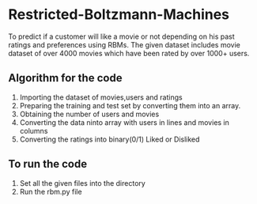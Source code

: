 # Restricted-Boltzmann-Machines
To predict if a customer will like a movie or not depending on his past ratings and preferences using RBMs.
The given dataset includes movie dataset of over 4000 movies which have been rated by over 1000+ users.

## Algorithm for the code
1) Importing the dataset of movies,users and ratings
2) Preparing the training and test set by converting them into an array.
3) Obtaining the number of users and movies
4) Converting the data ninto array with users in lines and movies in columns
5) Converting the ratings into binary(0/1) Liked or Disliked

## To run the code

1) Set all the given files into the directory
2) Run the rbm.py file 
